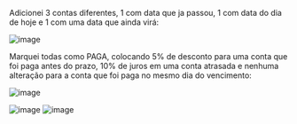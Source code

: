 Adicionei 3 contas diferentes, 1 com data que ja passou, 1 com data do dia de hoje e 1 com uma data que ainda virá:

![image](https://github.com/tavaresgu/Controle-Financeiro/assets/161664851/cdecef4f-7a1a-40d4-b7ec-5e196b888397)

Marquei todas como PAGA, colocando 5% de desconto para uma conta que foi paga antes do prazo, 10% de juros em uma conta atrasada
e nenhuma alteração para a conta que foi paga no mesmo dia do vencimento:

![image](https://github.com/tavaresgu/Controle-Financeiro/assets/161664851/6229e35e-d571-4115-ae73-3ed9cff9374e)


![image](https://github.com/tavaresgu/Controle-Financeiro/assets/161664851/68780e7a-b86a-433d-a7d9-632179b30da2)
![image](https://github.com/tavaresgu/Controle-Financeiro/assets/161664851/7c76f802-ea2c-40f3-a431-677541b82212)



